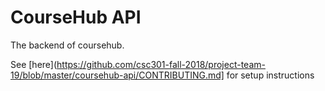 # CourseHub API

The backend of coursehub.

See [here](https://github.com/csc301-fall-2018/project-team-19/blob/master/coursehub-api/CONTRIBUTING.md] for setup instructions